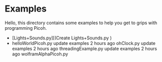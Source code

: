 # Examples

Hello, this directory contains some examples to help you get to grips with programming Picoh. 

* [Lights+Sounds.py][(Create Lights+Sounds.py )  
* helloWorldPicoh.py    update examples    2 hours ago
ohClock.py    update examples    2 hours ago
threadingExample.py    update examples    2 hours ago
wolframAlphaPicoh.py



